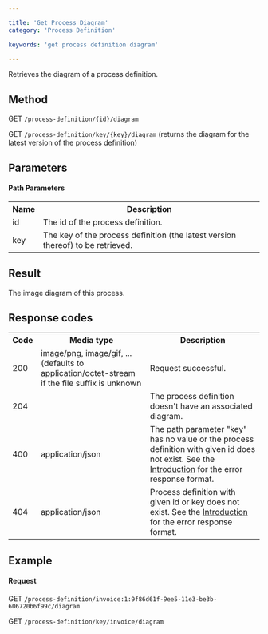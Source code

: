 ```yaml
---

title: 'Get Process Diagram'
category: 'Process Definition'

keywords: 'get process definition diagram'

---
```



Retrieves the diagram of a process definition.


Method
------

GET `/process-definition/{id}/diagram`

GET `/process-definition/key/{key}/diagram` (returns the diagram for the latest version of the process definition)


Parameters
----------

#### Path Parameters

<table class="table table-striped">
  <tr>
    <th>Name</th>
    <th>Description</th>
  </tr>
  <tr>
    <td>id</td>
    <td>The id of the process definition.</td>
  </tr>
  <tr>
    <td>key</td>
    <td>The key of the process definition (the latest version thereof) to be retrieved.</td>
  </tr>
</table>


Result
------ 

The image diagram of this process.

Response codes
--------------

<table class="table table-striped">
  <tr>
    <th>Code</th>
    <th>Media type</th>
    <th>Description</th>
  </tr>
  <tr>
    <td>200</td>
    <td>image/png, image/gif, ... (defaults to application/octet-stream if the file suffix is unknown</td>
    <td>Request successful.</td>
  </tr>
  <tr>
    <td>204</td>
    <td></td>
    <td>The process definition doesn't have an associated diagram.</td>
  </tr>
  <tr>
    <td>400</td>
    <td>application/json</td>
    <td>The path parameter "key" has no value or the process definition with given id does not exist.
        See the <a href="ref:#overview-introduction">Introduction</a> for the error response format.</td>
  </tr>
  <tr>
    <td>404</td>
    <td>application/json</td>
    <td>Process definition with given id or key does not exist.
        See the <a href="ref:#overview-introduction">Introduction</a> for the error response format.</td>
  </tr>
</table>


Example
-------

#### Request

GET `/process-definition/invoice:1:9f86d61f-9ee5-11e3-be3b-606720b6f99c/diagram`

GET `/process-definition/key/invoice/diagram`
